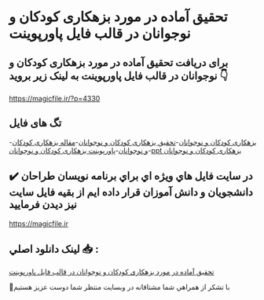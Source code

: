 # تحقیق آماده در مورد بزهکاری کودکان و نوجوانان در قالب فایل پاورپوینت

## برای دریافت تحقیق آماده در مورد بزهکاری کودکان و نوجوانان در قالب فایل پاورپوینت به لینک زیر بروید 👇

https://magicfile.ir/?p=4330

## تگ های فایل

-[بزهکاری کودکان و نوجوانان](https://magicfile.ir/product/%d8%aa%d8%ad%d9%82%db%8c%d9%82-%d8%a8%d8%b2%d9%87%da%a9%d8%a7%d8%b1%db%8c-%da%a9%d9%88%d8%af%da%a9%d8%a7%d9%86-%d9%88-%d9%86%d9%88%d8%ac%d9%88%d8%a7%d9%86%d8%a7%d9%86-%d8%af%d8%b1-%d9%be%d8%a7%d9%88%d8%b1%d9%be%d9%88%db%8c%d9%86%d8%aa/)-[تحقیق بزهکاری کودکان و نوجوانان](https://magicfile.ir/product/%d8%aa%d8%ad%d9%82%db%8c%d9%82-%d8%a8%d8%b2%d9%87%da%a9%d8%a7%d8%b1%db%8c-%da%a9%d9%88%d8%af%da%a9%d8%a7%d9%86-%d9%88-%d9%86%d9%88%d8%ac%d9%88%d8%a7%d9%86%d8%a7%d9%86-%d8%af%d8%b1-%d9%be%d8%a7%d9%88%d8%b1%d9%be%d9%88%db%8c%d9%86%d8%aa/)-[مقاله بزهکاری کودکان و نوجوانان](https://magicfile.ir/product/%d8%aa%d8%ad%d9%82%db%8c%d9%82-%d8%a8%d8%b2%d9%87%da%a9%d8%a7%d8%b1%db%8c-%da%a9%d9%88%d8%af%da%a9%d8%a7%d9%86-%d9%88-%d9%86%d9%88%d8%ac%d9%88%d8%a7%d9%86%d8%a7%d9%86-%d8%af%d8%b1-%d9%be%d8%a7%d9%88%d8%b1%d9%be%d9%88%db%8c%d9%86%d8%aa/)-[پاورپوینت بزهکاری کودکان و نوجوانان](https://magicfile.ir/product/%d8%aa%d8%ad%d9%82%db%8c%d9%82-%d8%a8%d8%b2%d9%87%da%a9%d8%a7%d8%b1%db%8c-%da%a9%d9%88%d8%af%da%a9%d8%a7%d9%86-%d9%88-%d9%86%d9%88%d8%ac%d9%88%d8%a7%d9%86%d8%a7%d9%86-%d8%af%d8%b1-%d9%be%d8%a7%d9%88%d8%b1%d9%be%d9%88%db%8c%d9%86%d8%aa/)-[ppt بزهکاری کودکان و نوجوانان](https://magicfile.ir/product/%d8%aa%d8%ad%d9%82%db%8c%d9%82-%d8%a8%d8%b2%d9%87%da%a9%d8%a7%d8%b1%db%8c-%da%a9%d9%88%d8%af%da%a9%d8%a7%d9%86-%d9%88-%d9%86%d9%88%d8%ac%d9%88%d8%a7%d9%86%d8%a7%d9%86-%d8%af%d8%b1-%d9%be%d8%a7%d9%88%d8%b1%d9%be%d9%88%db%8c%d9%86%d8%aa/)

## ✔️ در سايت فايل هاي ويژه اي براي برنامه نويسان طراحان دانشجويان و دانش آموزان قرار داده ايم از بقيه فايل سايت نيز ديدن فرماييد

https://magicfile.ir


## لينک دانلود اصلي 📥 :

[تحقیق آماده در مورد بزهکاری کودکان و نوجوانان در قالب فایل پاورپوینت](https://magicfile.ir/product/%d8%aa%d8%ad%d9%82%db%8c%d9%82-%d8%a8%d8%b2%d9%87%da%a9%d8%a7%d8%b1%db%8c-%da%a9%d9%88%d8%af%da%a9%d8%a7%d9%86-%d9%88-%d9%86%d9%88%d8%ac%d9%88%d8%a7%d9%86%d8%a7%d9%86-%d8%af%d8%b1-%d9%be%d8%a7%d9%88%d8%b1%d9%be%d9%88%db%8c%d9%86%d8%aa/) 


🙏با تشکر از همراهي شما مشتاقانه در وبسایت منتظر شما دوست عزیز هستیم

